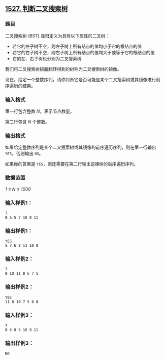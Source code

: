 ## [1527. 判断二叉搜索树](https://www.acwing.com/problem/content/1529/)

### 题目

二叉搜索树 (BST) 递归定义为具有以下属性的二叉树：

- 若它的左子树不空，则左子树上所有结点的值均小于它的根结点的值
- 若它的右子树不空，则右子树上所有结点的值均大于或等于它的根结点的值
- 它的左、右子树也分别为二叉搜索树

我们将二叉搜索树镜面翻转得到的树称为二叉搜索树的镜像。

现在，给定一个整数序列，请你判断它是否可能是某个二叉搜索树或其镜像进行前序遍历的结果。

### 输入格式

第一行包含整数 *N*，表示节点数量。

第二行包含 *N* 个整数。

### 输出格式

如果给定整数序列是某个二叉搜索树或其镜像的前序遍历序列，则在第一行输出 `YES`，否则输出 `NO`。

如果你的答案是 `YES`，则还需要在第二行输出这棵树的后序遍历序列。

### 数据范围

*1 ≤ N ≤ 1000*

### 输入样例1：

```
7
8 6 5 7 10 8 11
```

### 输出样例1：

```
YES
5 7 6 8 11 10 8
```

### 输入样例2：

```
7
8 10 11 8 6 7 5
```

### 输出样例2：

```
YES
11 8 10 7 5 6 8
```

### 输入样例3：

```
7
8 6 8 5 10 9 11
```

### 输出样例3：

```
NO
```
